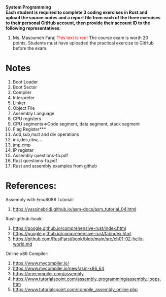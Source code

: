 **System Programming**<br>
**Each student is required to complete 3 coding exercises in Rust and upload the source codes and a report file from each of the three exercises to their personal GitHub account, then provide their account ID to the following representatives:**
1. Ms. Masoumeh Faraj
<span style="color:red;">This text is red!</span>
The course exam is worth 20 points.
Students must have uploaded the practical exercise to GitHub before the exam.

# Notes
1. Boot Loader
2. Boot Sector
3. Compiler
4. Interpreter
5. Linker
6. Object File
7. Assembly Language
8. CPU registers
9. CPU segments=>Code segment, data segment, stack segment
10. Flag Register***
11. Add,sub,mult and div operations
12. inc,dec,cbw,...
13. jmp,cmp
14. IP register
15. Assembly questions-fa.pdf
16. Rust questions-fa.pdf
17. Rust and assembly examples from github

# References:
Assembly with Emu8086 Tutorial: 
1. https://yassinebridi.github.io/asm-docs/asm_tutorial_04.html

Rust-github-book:
1. https://google.github.io/comprehensive-rust/index.html
2. https://google.github.io/comprehensive-rust/fa/index.html
3. https://github.com/RustFarsi/book/blob/main/src/ch01-02-hello-world.md

Online x86 Compiler:
1. https://www.mycompiler.io/
2. https://www.mycompiler.io/new/asm-x86_64
3. https://onecompiler.com/assembly
4. https://www.tutorialspoint.com/assembly_programming/assembly_loops.htm
5. https://www.tutorialspoint.com/compile_assembly_online.php
